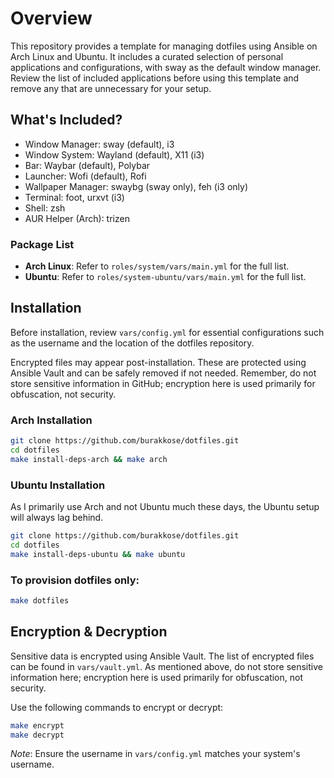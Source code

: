 # Overview
This repository provides a template for managing dotfiles using Ansible on Arch Linux and Ubuntu. It includes a curated selection of personal applications and configurations, with sway as the default window manager. Review the list of included applications before using this template and remove any that are unnecessary for your setup.

## What's Included?
* Window Manager: sway (default), i3
* Window System: Wayland (default), X11 (i3)
* Bar: Waybar (default), Polybar
* Launcher: Wofi (default), Rofi
* Wallpaper Manager: swaybg (sway only), feh (i3 only)
* Terminal: foot, urxvt (i3)
* Shell: zsh
* AUR Helper (Arch): trizen

### Package List
*  **Arch Linux**: Refer to `roles/system/vars/main.yml` for the full list.
*  **Ubuntu**: Refer to `roles/system-ubuntu/vars/main.yml` for the full list.

## Installation
Before installation, review `vars/config.yml` for essential configurations such as the username and the location of the dotfiles repository.

Encrypted files may appear post-installation. These are protected using Ansible Vault and can be safely removed if not needed. Remember, do not store sensitive information in GitHub; encryption here is used primarily for obfuscation, not security.

### Arch Installation
```bash
git clone https://github.com/burakkose/dotfiles.git
cd dotfiles
make install-deps-arch && make arch
```

### Ubuntu Installation
As I primarily use Arch and not Ubuntu much these days, the Ubuntu setup will always lag behind.
```bash
git clone https://github.com/burakkose/dotfiles.git
cd dotfiles
make install-deps-ubuntu && make ubuntu
```

### To provision dotfiles only:
```bash
make dotfiles
```

## Encryption & Decryption
Sensitive data is encrypted using Ansible Vault. The list of encrypted files can be found in `vars/vault.yml`. As mentioned above, do not store sensitive information here; encryption here is used primarily for obfuscation, not security.

Use the following commands to encrypt or decrypt:
```bash
make encrypt
make decrypt
```
*Note*: Ensure the username in `vars/config.yml` matches your system's username.
